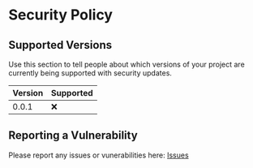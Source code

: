 # Security Policy

## Supported Versions

Use this section to tell people about which versions of your project are
currently being supported with security updates.

| Version | Supported  |
| ------- | ---------- |
| 0.0.1   |     :x:    |

## Reporting a Vulnerability

Please report any issues or vunerabilities here: [Issues][1]

[1]: <https://github.com/theticarcher38/LawsForPaws/issues> "Issues"
